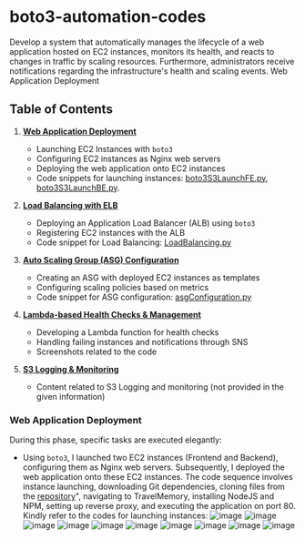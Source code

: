 # boto3-automation-codes
Develop a system that automatically manages the lifecycle of a web application hosted on EC2 instances, monitors its health, and reacts to changes in traffic by scaling resources. Furthermore, administrators receive notifications regarding the infrastructure's health and scaling events.
Web Application Deployment

## Table of Contents

1. **[Web Application Deployment](#web-application-deployment)**
    - Launching EC2 Instances with `boto3`
    - Configuring EC2 instances as Nginx web servers
    - Deploying the web application onto EC2 instances
    - Code snippets for launching instances: [boto3S3LaunchFE.py](https://github.com/sayanalokesh/DynamicWebApplication/blob/main/boto3S3LaunchFE.py), [boto3S3LaunchBE.py](https://github.com/sayanalokesh/DynamicWebApplication/blob/main/boto3InstanceBE.py).

2. **[Load Balancing with ELB](#load-balancing-with-elb)**
    - Deploying an Application Load Balancer (ALB) using `boto3`
    - Registering EC2 instances with the ALB
    - Code snippet for Load Balancing: [LoadBalancing.py](https://github.com/sayanalokesh/DynamicWebApplication/blob/main/LoadBalancing.py)

3. **[Auto Scaling Group (ASG) Configuration](#auto-scaling-group-asg-configuration)**
    - Creating an ASG with deployed EC2 instances as templates
    - Configuring scaling policies based on metrics
    - Code snippet for ASG configuration: [asgConfiguration.py](https://github.com/sayanalokesh/DynamicWebApplication/blob/main/asgConfiguration.py)

4. **[Lambda-based Health Checks & Management](#lambda-based-health-checks--management)**
    - Developing a Lambda function for health checks
    - Handling failing instances and notifications through SNS
    - Screenshots related to the code

5. **[S3 Logging & Monitoring](#s3-logging--monitoring)**
    - Content related to S3 Logging and monitoring (not provided in the given information)


    
### Web Application Deployment

During this phase, specific tasks are executed elegantly:
- Using `boto3`, I launched two EC2 instances (Frontend and Backend), configuring them as Nginx web servers. Subsequently, I deployed the web application onto these EC2 instances.
The code sequence involves instance launching, downloading Git dependencies, cloning files from the [repository](https://github.com/UnpredictablePrashant/TravelMemory.git)", navigating to TravelMemory, installing NodeJS and NPM, setting up reverse proxy, and executing the application on port 80.
Kindly refer to the codes for launching instances:
![image](https://github.com/SwapnashreeTripathy/boto3-automation-codes/assets/139486876/eb1b9892-daf0-4701-a9d7-f519f435cb8c)
![image](https://github.com/SwapnashreeTripathy/boto3-automation-codes/assets/139486876/f7191c10-a4b6-4893-84b9-dd62574afefb)
![image](https://github.com/SwapnashreeTripathy/boto3-automation-codes/assets/139486876/9a805acd-c434-4394-a933-d7dca9a510d1)
![image](https://github.com/SwapnashreeTripathy/boto3-automation-codes/assets/139486876/502ca636-ecb8-4f2d-a5e1-0b436470c290)
![image](https://github.com/SwapnashreeTripathy/boto3-automation-codes/assets/139486876/900ef934-5f0e-44eb-803c-9519c076c1c5)
![image](https://github.com/SwapnashreeTripathy/boto3-automation-codes/assets/139486876/ed478576-097a-474f-b244-7f00c708a9c0)
![image](https://github.com/SwapnashreeTripathy/boto3-automation-codes/assets/139486876/bd738205-0170-48f6-b45e-d7d82a8c0aa0)
![image](https://github.com/SwapnashreeTripathy/boto3-automation-codes/assets/139486876/4029f5fe-9ee3-489d-9ae2-86dcc5a322c2)
![image](https://github.com/SwapnashreeTripathy/boto3-automation-codes/assets/139486876/d774fe3d-2cd7-46a8-b92a-8ae3de4e4686)
![image](https://github.com/SwapnashreeTripathy/boto3-automation-codes/assets/139486876/c1433530-3173-4033-b630-fb503283b4fb)

   

